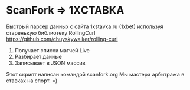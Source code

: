 # ScanFork => 1XСТАВКА
Быстрый парсер данных с сайта 1xstavka.ru (1xbet) используя старенькую библиотеку RollingCurl https://github.com/chuyskywalker/rolling-curl
1. Получает список матчей Live
2. Разбирает данные
3. Записывает в JSON массив

Этот скрипт написан командой scanfork.org
Мы мастера арбитража в ставках на спорт. =)
